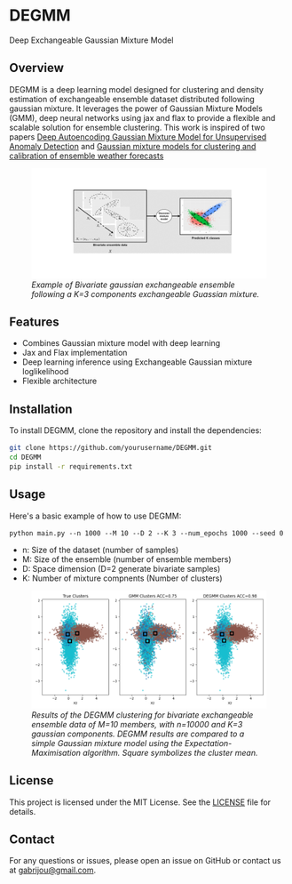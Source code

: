 # DEGMM
Deep Exchangeable Gaussian Mixture Model
## Overview
DEGMM is a deep learning model designed for clustering and density estimation of exchangeable ensemble dataset distributed following gaussian mixture. It leverages the power of Gaussian Mixture Models (GMM), deep neural networks using jax and flax to provide a flexible and scalable solution for ensemble clustering. This work is inspired of two papers [Deep Autoencoding Gaussian Mixture Model for Unsupervised Anomaly Detection](https://openreview.net/forum?id=BJJLHbb0-) and [Gaussian mixture models for clustering and calibration of ensemble weather forecasts](https://www.researchgate.net/profile/Goulven-Monnier/publication/358989436_Gaussian_mixture_models_for_clustering_and_calibration_of_ensemble_weather_forecasts/links/638789c0bbdef30dc9877e90/Gaussian-mixture-models-for-clustering-and-calibration-of-ensemble-weather-forecasts.pdf)

<figure>
  <img
  src="/figures/example.png"
  >
  <em>Example of Bivariate gaussian exchangeable ensemble following a K=3 components exchangeable Guassian mixture.</em>
</figure>


## Features
- Combines Gaussian mixture model with deep learning
- Jax and Flax implementation
- Deep learning inference using Exchangeable Gaussian mixture loglikelihood
- Flexible architecture

## Installation
To install DEGMM, clone the repository and install the dependencies:
```bash
git clone https://github.com/yourusername/DEGMM.git
cd DEGMM
pip install -r requirements.txt
```

## Usage
Here's a basic example of how to use DEGMM:
```shell
python main.py --n 1000 --M 10 --D 2 --K 3 --num_epochs 1000 --seed 0
```
- n: Size of the dataset (number of samples)
- M: Size of the ensemble (number of ensemble members)
- D: Space dimension (D=2 generate bivariate samples)
- K: Number of mixture compnents (Number of clusters)
<figure>
  <img
  src="/figures/results.png"
  >
  <em>Results of the DEGMM clustering for bivariate exchangeable ensemble data of M=10 members, with n=10000 and K=3 gaussian components. DEGMM results are compared to a simple Gaussian mixture model using the Expectation-Maximisation algorithm. Square symbolizes the cluster mean.</em>
</figure>



## License
This project is licensed under the MIT License. See the [LICENSE](LICENSE) file for details.

## Contact
For any questions or issues, please open an issue on GitHub or contact us at gabrijou@gmail.com.
